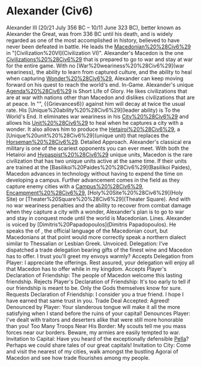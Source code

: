 # Alexander (Civ6)

Alexander III (20/21 July 356 BC – 10/11 June 323 BC), better known as Alexander the Great, was from 336 BC until his death, and is widely regarded as one of the most accomplished in history, believed to have never been defeated in battle. He leads the [Macedonian%20%28Civ6%29](Macedonians) in "[Civilization%20VI](Civilization VI)".
Alexander's Macedon is the one [Civilizations%20%28Civ6%29](civilization) that is prepared to go to war and stay at war for the entire game. With no [War%20weariness%20%28Civ6%29](war weariness), the ability to learn from captured culture, and the ability to heal when capturing [Wonder%20%28Civ6%29](wonders), Alexander can keep moving forward on his quest to reach the world's end.
In-Game.
Alexander's unique [Agenda%20%28Civ6%29](agenda) is Short Life of Glory. He likes civilizations that are at war with nations other than Macedon and dislikes civilizations that are at peace. In "", {{Grievances6}} against him will decay at twice the usual rate.
His [Unique%20ability%20%28Civ6%29](leader ability) is To the World's End. It eliminates war weariness in his [City%20%28Civ6%29](cities) and allows his [Unit%20%28Civ6%29](units) to heal when he captures a city with a wonder. It also allows him to produce the [Hetairoi%20%28Civ6%29](Hetairoi), a [Unique%20unit%20%28Civ6%29](unique unit) that replaces the [Horseman%20%28Civ6%29](Horseman).
Detailed Approach.
Alexander's classical era military is one of the scariest opponents you can ever meet. With both the Hetairoi and [Hypaspist%20%28Civ6%29](Hypaspist) unique units, Macedon is the rare civilization that has two unique units active at the same time. If their units are trained at the [Basilikoi%20Paides%20%28Civ6%29](Basilikoi Paides), Macedon advances in technology without having to expend the time on developing a campus. Further advancement comes in the field as they capture enemy cities with a [Campus%20%28Civ6%29](Campus), [Encampment%20%28Civ6%29](Encampment), [Holy%20Site%20%28Civ6%29](Holy Site) or [Theater%20Square%20%28Civ6%29](Theater Square). And with no war weariness penalties and the ability to recover from combat damage when they capture a city with a wonder, Alexander's plan is to go to war and stay in conquest mode until the world is Macedonian.
Lines.
Alexander is voiced by [Dimitris%20Papadopoulos](Dimitris Papadopoulos). He speaks the of , the official language of the Macedonian court, but Macedonians at that point would more correctly speak a northern dialect similar to Thessalian or Lesbian Greek.
Unvoiced.
Delegation: I've dispatched a trade delegation bearing gifts of the finest wine and Macedon has to offer. I trust you'll greet my envoys warmly?
Accepts Delegation from Player: I appreciate the offerings. Rest assured, your delegation will enjoy all that Macedon has to offer while in my kingdom.
Accepts Player's Declaration of Friendship: The people of Macedon welcome this lasting friendship.
Rejects Player's Declaration of Friendship: It's too early to tell if our friendship is meant to be. Only the Gods themselves know for sure.
Requests Declaration of Friendship: I consider you a true friend. I hope I have earned that same trust in you.
Trade Deal Accepted: Agreed!
Denounced by Player: Your slanderous tongue will make it all the more satisfying when I stand before the ruins of your capital!
Denounces Player: I've dealt with traitors and deserters alike that were still more honorable than you!
Too Many Troops Near His Border: My scouts tell me you mass forces near our borders. Beware, my armies are easily tempted to war.
Invitation to Capital: Have you heard of the exceptionally defensible [Pella](Pella)? Perhaps we could share tales of our great capitals!
Invitation to City: Come and visit the nearest of my cities, walk amongst the bustling Agorai of Macedon and see how trade flourishes among my people.